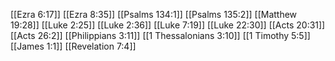 [[Ezra 6:17]]
[[Ezra 8:35]]
[[Psalms 134:1]]
[[Psalms 135:2]]
[[Matthew 19:28]]
[[Luke 2:25]]
[[Luke 2:36]]
[[Luke 7:19]]
[[Luke 22:30]]
[[Acts 20:31]]
[[Acts 26:2]]
[[Philippians 3:11]]
[[1 Thessalonians 3:10]]
[[1 Timothy 5:5]]
[[James 1:1]]
[[Revelation 7:4]]
